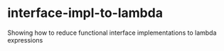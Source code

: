# interface-impl-to-lambda
Showing how to reduce functional interface implementations to lambda expressions
